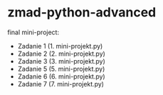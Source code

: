 # zmad-python-advanced
final mini-project:
- Zadanie 1 (1. mini-projekt.py)
- Zadanie 2 (2. mini-projekt.py)
- Zadanie 3 (3. mini-projekt.py)
- Zadanie 5 (5. mini-projekt.py)
- Zadanie 6 (6. mini-projekt.py)
- Zadanie 7 (7. mini-projekt.py)
